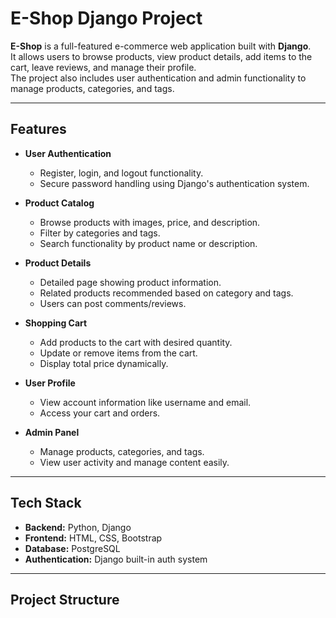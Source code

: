 # E-Shop Django Project

**E-Shop** is a full-featured e-commerce web application built with **Django**.  
It allows users to browse products, view product details, add items to the cart, leave reviews, and manage their profile.  
The project also includes user authentication and admin functionality to manage products, categories, and tags.

---

## **Features**

- **User Authentication**
  - Register, login, and logout functionality.
  - Secure password handling using Django's authentication system.

- **Product Catalog**
  - Browse products with images, price, and description.
  - Filter by categories and tags.
  - Search functionality by product name or description.

- **Product Details**
  - Detailed page showing product information.
  - Related products recommended based on category and tags.
  - Users can post comments/reviews.

- **Shopping Cart**
  - Add products to the cart with desired quantity.
  - Update or remove items from the cart.
  - Display total price dynamically.

- **User Profile**
  - View account information like username and email.
  - Access your cart and orders.

- **Admin Panel**
  - Manage products, categories, and tags.
  - View user activity and manage content easily.

---

## **Tech Stack**

- **Backend:** Python, Django  
- **Frontend:** HTML, CSS, Bootstrap  
- **Database:** PostgreSQL  
- **Authentication:** Django built-in auth system  

---

## **Project Structure**


